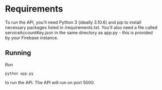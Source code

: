 # Requirements

To run the API, you'll need Python 3 (ideally 3.10.6) and pip to install necessary packages listed in /requirements.txt. You'll also need a file called serviceAccountKey.json in the same directory as app.py - this is provided by your Firebase instance.

## Running

Run 
```
python app.py
```
to run the API. The API will run on port 5000.
